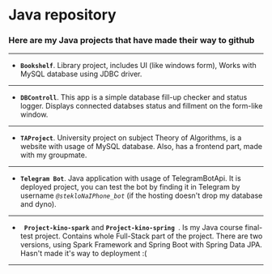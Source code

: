 # Java repository
### Here are my Java projects that have made their way to github ###
-----
- **``` Bookshelf ```**.
Library project, includes UI (like windows form), Works with MySQL database using JDBC driver.
-----
- **``` DBControll ```**.
This app is a simple database fill-up checker and status logger. Displays connected databses status and fillment on the form-like window.
-----
- **``` TAProject ```**.
University project on subject Theory of Algorithms, is a website with usage of MySQL database. Also, has a frontend part, made with my groupmate.
-----
- **``` Telegram Bot ```**.
Java application with usage of TelegramBotApi. It is deployed project, you can test the bot by finding it in Telegram by username *`@stekloNaIPhone_bot`* (if the hosting doesn't drop my database and dyno).
-----
- **``` Project-kino-spark```** and **```Project-kino-spring ```**.
Is my Java course final-test project. Contains whole Full-Stack part of the project. There are two versions, using Spark Framework and Spring Boot with Spring Data JPA. Hasn't made it's way to deployment :(
-----
